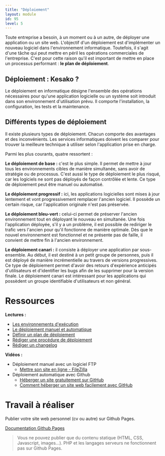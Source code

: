 ```yaml
---
title: "Déploiement"
layout: module
id: 95
level: 5
---
```


Toute entreprise a besoin, à un moment ou à un autre, de déployer une application ou un site web. L'objectif d'un déploiement est d'implémenter un nouveau logiciel dans l'environnement informatique. Toutefois, il s'agit d'une tâche qui peut mettre en péril les opérations commerciales de l'entreprise. C'est pour cette raison qu'il est important de mettre en place un processus performant : **le plan de déploiement**.

## Déploiement : Kesako ?

Le déploiement en informatique désigne l'ensemble des opérations nécessaires pour qu'une application logicielle ou un système soit introduit dans son environnement d'utilisation prévu. Il comporte l'installation, la configuration, les tests et la maintenance.

## Différents types de déploiement

Il existe plusieurs types de déploiement. Chacun comporte des avantages et des inconvénients. Les services informatiques doivent les comparer pour trouver la meilleure technique à utiliser selon l'application prise en charge.

Parmi les plus courants, quatre ressortent :

**Le déploiement de base :** c'est le plus simple. Il permet de mettre à jour tous les environnements cibles de manière simultanée, sans avoir de stratégie ou de processus. C'est aussi le type de déploiement le plus risqué, car les logiciels ne sont pas déployés de façon contrôlée et lente. Ce type de déploiement peut être manuel ou automatisé.

**Le déploiement progressif :** ici, les applications logicielles sont mises à jour lentement et vont progressivement remplacer l'ancien logiciel. Il possède un certain risque, car l'application originale n'est pas préservée.

**Le déploiement bleu-vert :** celui-ci permet de préserver l'ancien environnement tout en déployant le nouveau en simultanée. Une fois l'application déployée, s'il y a un problème, il est possible de rediriger le trafic vers l'ancien pour qu'il fonctionne de manière optimale. Dès que le nouvel environnement est fonctionnel et ne présente pas de faille, il convient de mettre fin à l'ancien environnement.

**Le déploiement canari :** il consiste à déployer une application par sous-ensemble. Au début, il est destiné à un petit groupe de personnes, puis il est déployé de manière incrémentielle au travers de versions progressives. Ce type de déploiement permet d'avoir des retours d'expérience anticipés d'utilisateurs et d'identifier les bugs afin de les supprimer pour la version finale. Le déploiement canari est intéressant pour les applications qui possèdent un groupe identifiable d'utilisateurs et non général.


# Ressources

**Lectures :** 

- [Les environnements d'exécution](https://devoldere.net/ressources/deploiement/01%20-%20Environnements-dev-test-prod.pdf)
- [Le déploiement manuel et automatique](https://devoldere.net/ressources/deploiement/02%20-%20Deploiement%20-%20manuel%20et%20auto.pdf)
- [Définir un plan de déploiement](https://devoldere.net/ressources/deploiement/03%20-%20Deploiement%20-%20plan%20de%20deploiement.pdf)
- [Rédiger une procédure de déploiement](https://devoldere.net/ressources/deploiement/04%20CDA%20DWWM%20Modele%20Documentation%20D%c3%a9ploiement%201.0.7.pdf)
- [Rédiger un changelog](https://devoldere.net/ressources/deploiement/05%20CDA%20DWWM%20Changelog%201.0.0.pdf)

**Vidéos :**

- Déploiement manuel avec un logiciel FTP
    - [Mettre son site en ligne - FileZilla](https://www.youtube.com/watch?v=Mw9uoD346-k)
- Déploiement automatique avec Github
    - [Héberger un site gratuitement sur GitHub](https://www.youtube.com/watch?v=hNRxn5sKOdE)
    - [Comment héberger un site web facilement avec GitHub](https://www.youtube.com/watch?v=dBAZ5Qc2bIk)


# Travail à réaliser 

Publier votre site web personnel (cv ou autre) sur Github Pages.

[Documentation Github Pages](https://docs.github.com/fr/pages/getting-started-with-github-pages/creating-a-github-pages-site)

> Vous ne pouvez publier que du contenu statique (HTML, CSS, Javascript, images...). PHP et les langages serveurs ne fonctionnent pas sur Github Pages.
